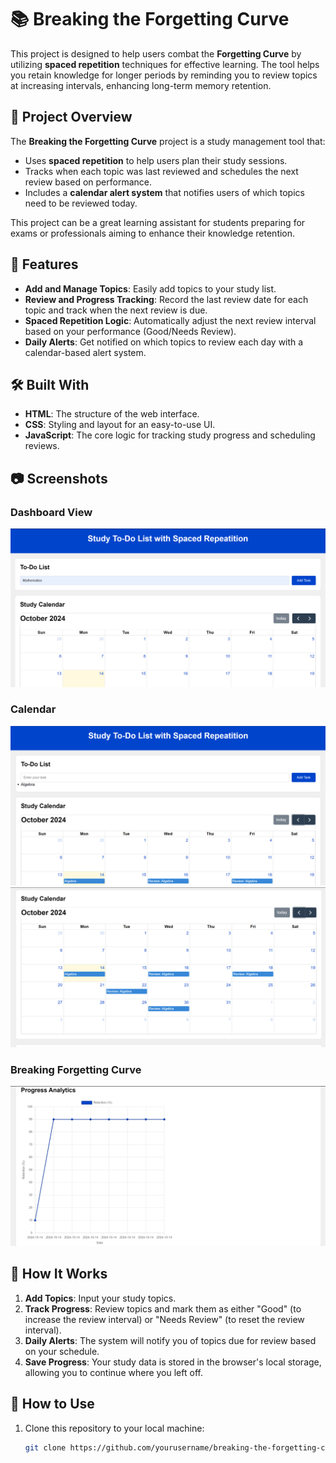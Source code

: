 # 📚 Breaking the Forgetting Curve

This project is designed to help users combat the **Forgetting Curve** by utilizing **spaced repetition** techniques for effective learning. The tool helps you retain knowledge for longer periods by reminding you to review topics at increasing intervals, enhancing long-term memory retention.

## 📝 Project Overview

The **Breaking the Forgetting Curve** project is a study management tool that:
- Uses **spaced repetition** to help users plan their study sessions.
- Tracks when each topic was last reviewed and schedules the next review based on performance.
- Includes a **calendar alert system** that notifies users of which topics need to be reviewed today.
  
This project can be a great learning assistant for students preparing for exams or professionals aiming to enhance their knowledge retention.

## 🚀 Features

- **Add and Manage Topics**: Easily add topics to your study list.
- **Review and Progress Tracking**: Record the last review date for each topic and track when the next review is due.
- **Spaced Repetition Logic**: Automatically adjust the next review interval based on your performance (Good/Needs Review).
- **Daily Alerts**: Get notified on which topics to review each day with a calendar-based alert system.
  
## 🛠️ Built With

- **HTML**: The structure of the web interface.
- **CSS**: Styling and layout for an easy-to-use UI.
- **JavaScript**: The core logic for tracking study progress and scheduling reviews.

## 📷 Screenshots

### Dashboard View
![Dashboard](https://github.com/nikshepmp/break_forgeting_curve/blob/main/Screenshot%202024-10-14%20153807.png?raw=true)

### Calendar
![Calender](https://github.com/nikshepmp/break_forgeting_curve/blob/main/Screenshot%202024-10-14%20155435.png?raw=true)
![Spaced Review](https://github.com/nikshepmp/break_forgeting_curve/blob/main/Screenshot%202024-10-14%20155450.png?raw=true)

### Breaking Forgetting Curve
![Analatics](https://github.com/nikshepmp/break_forgeting_curve/blob/main/Screenshot%202024-10-14%20155602.png?raw=true)

## 🧠 How It Works

1. **Add Topics**: Input your study topics.
2. **Track Progress**: Review topics and mark them as either "Good" (to increase the review interval) or "Needs Review" (to reset the review interval).
3. **Daily Alerts**: The system will notify you of topics due for review based on your schedule.
4. **Save Progress**: Your study data is stored in the browser's local storage, allowing you to continue where you left off.

## 🚩 How to Use

1. Clone this repository to your local machine:
   ```bash
   git clone https://github.com/yourusername/breaking-the-forgetting-curve.git
